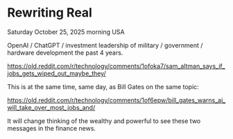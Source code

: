 # Rewriting Real

Saturday October 25, 2025 morning USA

OpenAI / ChatGPT / investment leadership of military / government / hardware development the past 4 years.

https://old.reddit.com/r/technology/comments/1ofoka7/sam_altman_says_if_jobs_gets_wiped_out_maybe_they/

This is at the same time, same day, as Bill Gates on the same topic:

https://old.reddit.com/r/technology/comments/1of6epw/bill_gates_warns_ai_will_take_over_most_jobs_and/

It will change thinking of the wealthy and powerful to see these two messages in the finance news.
